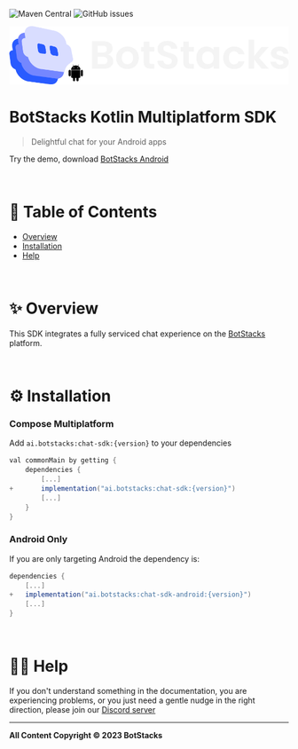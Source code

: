 ![Maven Central](https://img.shields.io/maven-central/v/io.inappchat/sdk) ![GitHub issues](https://img.shields.io/github/issues/inappchat/android-example)

![BotStacks](botstacks-logo.png)


# BotStacks Kotlin Multiplatform SDK

> Delightful chat for your Android apps

Try the demo, download [BotStacks Android](https://play.google.com/store/apps/details?id=ai.botstacks.sample)

&nbsp;

# 📃 Table of Contents

- [Overview](#-overview)
- [Installation](#-installation)
- [Help](#-help)

&nbsp;

# ✨ Overview

This SDK integrates a fully serviced chat experience on the [BotStacks](https://botstacks.ai) platform.

&nbsp;

# ⚙ Installation

### Compose Multiplatform

Add `ai.botstacks:chat-sdk:{version}` to your dependencies

```gradle
val commonMain by getting {
    dependencies {
        [...]
+       implementation("ai.botstacks:chat-sdk:{version}")
        [...]
    }
}
```

### Android Only

If you are only targeting Android the dependency is:

```gradle
dependencies {
    [...]
+   implementation("ai.botstacks:chat-sdk-android:{version}")
    [...]
}
```

&nbsp;

# 🙋‍♂️ Help

If you don't understand something in the documentation, you are experiencing problems, or you just need a gentle nudge in the right direction, please join our [Discord server](https://discord.com/invite/5kwyQCz3zZ)

---

**All Content Copyright © 2023 BotStacks**
